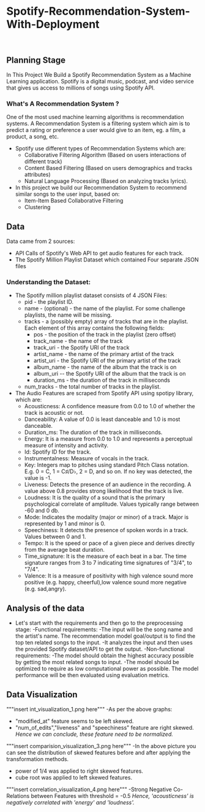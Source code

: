 # Spotify-Recommendation-System-With-Deployment<br><br>
## Planning Stage<br>
In This Project We Build a Spotify Recommendation System as a Machine Learning application. Spotify is a digital music, podcast, and video service that gives us access to millions of songs using Spotify API.
### What's A Recommendation System ?<br>
One of the most used machine learning algorithms is recommendation systems. A Recommendation System is a filtering system which aim is to predict a rating or preference a user would give to an item, eg. a film, a product, a song, etc.
- Spotify use different types of Recommendation Systems which are:
    - Collaborative Filtering Algorithm (Based on users interactions of different track)
    - Content Based Filtering (Based on users demographics and tracks attributes)
    - Natural Language Processing (Based on analyzing tracks lyrics).
- In this project we build our Recommendation System to recommend similar songs to the user input, based on:
    - Item-Item Based Collaborative Filtering
    - Clustering
## Data<br>
Data came from 2 sources:
- API Calls of Spotify's Web API to get audio features for each track.
- The Spotify Million Playlist Dataset which contained Four separate JSON files

### Understanding the Dataset:
- The Spotify million playlist dataset consists of 4 JSON Files:
    - pid - the playlist ID.
    - name - (optional) - the name of the playlist. For some challenge playlists, the name will be missing.
    - tracks - a (possibly empty) array of tracks that are in the playlist. Each element of this array contains the following fields:
         * pos - the position of the track in the playlist (zero offset)
         * track_name - the name of the track
         * track_uri - the Spotify URI of the track
         * artist_name - the name of the primary artist of the track
         * artist_uri - the Spotify URI of the primary artist of the track
         * album_name - the name of the album that the track is on
         * album_uri -- the Spotify URI of the album that the track is on
         * duration_ms - the duration of the track in milliseconds
    - num_tracks - the total number of tracks in the playlist.
- The Audio Features are scraped from Spotify API using spotipy library, which are:
    - Acousticness: A confidence measure from 0.0 to 1.0 of whether the track is acoustic or not.
    - Danceability: A value of 0.0 is least danceable and 1.0 is most danceable.
    - Duration_ms: The duration of the track in milliseconds.
    - Energy: It is a measure from 0.0 to 1.0 and represents a perceptual measure of intensity and activity. 
    - Id:  Spotify ID for the track.
    - Instrumentalness: Measure of vocals in the track.
    - Key: Integers map to pitches using standard Pitch Class notation. E.g. 0 = C, 1 = C♯/D♭, 2 = D, and so on. If no key was detected, the value is -1.
    - Liveness: Detects the presence of an audience in the recording. A value above 0.8 provides strong likelihood that the track is live.
    - Loudness: It is the quality of a sound that is the primary psychological correlate of amplitude. Values typically range between -60 and 0 db.
    - Mode: Indicates the modality (major or minor) of a track. Major is represented by 1 and minor is 0.
    - Speechiness: It detects the presence of spoken words in a track. Values between 0 and 1.
    - Tempo: It is the speed or pace of a given piece and derives directly from the average beat duration.
    - Time_signature: It is the measure of each beat in a bar. The time signature ranges from 3 to 7 indicating time signatures of "3/4", to "7/4".
    - Valence: It is a measure of positivity with high valence sound more positive (e.g. happy, cheerful),low valence sound more negative (e.g. sad,angry).
## Analysis of the data <br>
- Let's start with the requirements and then go to the preprocessing stage:
-Functional requirements:
  -The input will be the song name and the artist's name. The recommendation model goal/output is to find the top ten related songs to the input. 
  -It analyzes the input and then uses the provided Spotify dataset/API to get the output.
-Non-functional requirements:
  -The model should obtain the highest accuracy possible by getting the most related songs to input. 
  -The model should be optimized to require as low computational power as possible. The model performance will be then evaluated using evaluation metrics. 
## Data Visualization <br>
"""insert  int_visualization_1.png   here""" 
-As per the above graphs:
   - "modified_at" feature seems to be left skewed.
   - "num_of_edits","liveness" and "speechiness" feature are right skewed.
 *Hence we can conclude, these feature need to be normalized.*
 
"""insert comparision_visualization_3.png here"""
-In the above picture you can see the distribution of skewed features before and after applying the transformation methods.
   - power of 1/4 was applied to right skewed features.
   - cube root was applied to left skewed features.

"""insert correlation_visualization_4.png here"""
-Strong Negative Co-Relations between Features with threshold =  -0.5
*Hence, 'acousticness' is negatively correlated with 'energy' and 'loudness'.*


